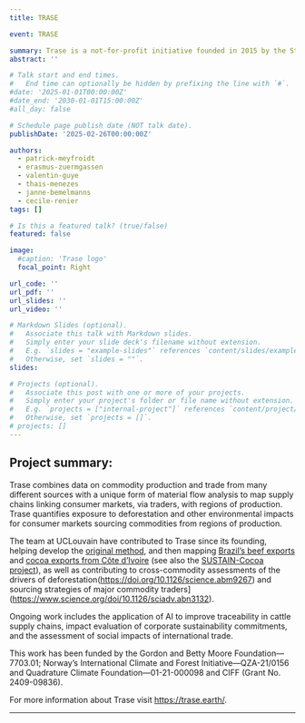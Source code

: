 ```yaml
---
title: TRASE

event: TRASE

summary: Trase is a not-for-profit initiative founded in 2015 by the Stockholm Environment Institute and Global Canopy to bring transparency to deforestation and agricultural commodity trade.
abstract: ''

# Talk start and end times.
#   End time can optionally be hidden by prefixing the line with `#`.
#date: '2025-01-01T00:00:00Z'
#date_end: '2030-01-01T15:00:00Z'
#all_day: false

# Schedule page publish date (NOT talk date).
publishDate: '2025-02-26T00:00:00Z'

authors: 
  - patrick-meyfroidt
  - erasmus-zuermgassen
  - valentin-guye
  - thais-menezes
  - janne-bemelmanns
  - cecile-renier
tags: []

# Is this a featured talk? (true/false)
featured: false

image:
  #caption: 'Trase logo'
  focal_point: Right

url_code: ''
url_pdf: ''
url_slides: ''
url_video: ''

# Markdown Slides (optional).
#   Associate this talk with Markdown slides.
#   Simply enter your slide deck's filename without extension.
#   E.g. `slides = "example-slides"` references `content/slides/example-slides.md`.
#   Otherwise, set `slides = ""`.
slides:

# Projects (optional).
#   Associate this post with one or more of your projects.
#   Simply enter your project's folder or file name without extension.
#   E.g. `projects = ["internal-project"]` references `content/project/deep-learning/index.md`.
#   Otherwise, set `projects = []`.
# projects: []
---
```

## Project summary:

Trase combines data on commodity production and trade from many different sources with a unique form of material flow analysis to map supply chains linking consumer markets, via traders, with regions of production. Trase quantifies exposure to deforestation and other environmental impacts for consumer markets sourcing commodities from regions of production.

The team at UCLouvain have contributed to Trase since its founding, helping develop the [original method](http://www.sciencedirect.com/science/article/pii/S0921800915000427), and then mapping [Brazil’s beef exports](https://www.pnas.org/doi/10.1073/pnas.2003270117) and [cocoa exports from Côte d’Ivoire](https://iopscience.iop.org/article/10.1088/1748-9326/acad8e) (see also the [SUSTAIN-Cocoa project](https://landsystems-lab.earth/project/sustaincocoa/)), as well as contributing to cross-commodity assessments of the drivers of deforestation(https://doi.org/10.1126/science.abm9267) and sourcing strategies of major commodity traders](https://www.science.org/doi/10.1126/sciadv.abn3132).

Ongoing work includes the application of AI to improve traceability in cattle supply chains, impact evaluation of corporate sustainability commitments, and the assessment of social impacts of international trade.

This work has been funded by the Gordon and Betty Moore Foundation— 7703.01; Norway’s International Climate and Forest Initiative—QZA-21/0156 and Quadrature Climate Foundation—01-21-000098 and CIFF (Grant No. 2409-09836).

For more information about Trase visit https://trase.earth/. 

---

